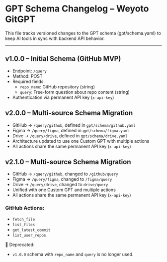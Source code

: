 # GPT Schema Changelog – Weyoto GitGPT

This file tracks versioned changes to the GPT schema (gpt/schema.yaml) to keep AI tools in sync with backend API behavior.

---

## v1.0.0 – Initial Schema (GitHub MVP)

- Endpoint: `/query`
- Method: POST
- Required fields:
  - `repo_name`: GitHub repository (string)
  - `query`: Free-form question about repo content (string)
- Authentication via permanent API key (`x-api-key`)


## v2.0.0 – Multi-source Schema Migration

- GitHub → `/query/github`, defined in `gpt/schema/github.yaml`
- Figma → `/query/figma`, defined in `gpt/schema/figma.yaml`
- Drive → `/query/drive`, defined in `gpt/schema/drive.yaml`
- Architecture updated to use one Custom GPT with multiple actions
- All actions share the same permanent API key (`x-api-key`)

## v2.1.0 – Multi-source Schema Migration

- GitHub → `/query/github`, changed to `/github/query`
- Figma → `/query/figma`, changed to `/figma/query`
- Drive → `/query/drive`, changed to `drive/query`
- Unified with one Custom GPT and multiple actions
- All actions share the same permanent API key (`x-api-key`)
### GitHub Actions:
- `fetch_file`
- `list_files`
- `get_latest_commit`
- `list_user_repos`


📝 Deprecated:
- `v1.0.0` schema with `repo_name` and `query` is no longer used.